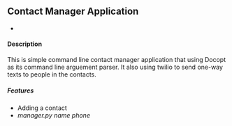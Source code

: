 
## Contact Manager Application
-
#### Description
This is simple command line  contact manager application that using Docopt as its command line arguement parser.
It also using twilio  to send one-way texts to people in the contacts.
##### Features
   + Adding  a contact
   + _manager.py name phone_
   

     



